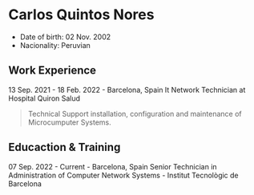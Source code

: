 # Carlos Quintos Nores
* Date of birth: 02 Nov. 2002
* Nacionality: Peruvian

## Work Experience
13 Sep. 2021 - 18 Feb. 2022 - Barcelona, Spain
It Network Technician at Hospital Quiron Salud
> Technical Support installation, configuration and maintenance of Microcumputer Systems.

## Educaction & Training
07 Sep. 2022 - Current - Barcelona, Spain
Senior Technician in Administration of Computer Network Systems - Institut  Tecnològic de Barcelona
